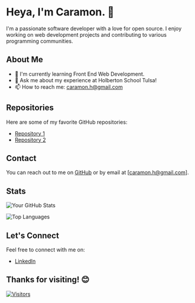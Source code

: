 # Heya, I'm Caramon. 👋

I'm a passionate software developer with a love for open source. I enjoy working on web development projects and contributing to various programming communities.

## About Me

- 🌱 I'm currently learning Front End Web Development.
- 💬 Ask me about my experience at Holberton School Tulsa!
- 📫 How to reach me: caramon.h@gmail.com

## Repositories

Here are some of my favorite GitHub repositories:

- [Repository 1](https://github.com/yourusername/repo1)
- [Repository 2](https://github.com/yourusername/repo2)

## Contact

You can reach out to me on [GitHub](https://github.com/CaramonH) or by email at [caramon.h@gmail.com].

## Stats

![Your GitHub Stats](https://github-readme-stats.vercel.app/api?username=CaramonH&show_icons=true&theme=radical)

![Top Languages](https://github-readme-stats.vercel.app/api/top-langs/?username=CaramonH&layout=compact)

## Let's Connect

Feel free to connect with me on:

- [LinkedIn](https://www.linkedin.com/in/caramonhofstetter)

## Thanks for visiting! 😊

[![Visitors](https://visitor-badge.glitch.me/badge?page_id=caramonh.readme)](https://github.com/caramonh)
